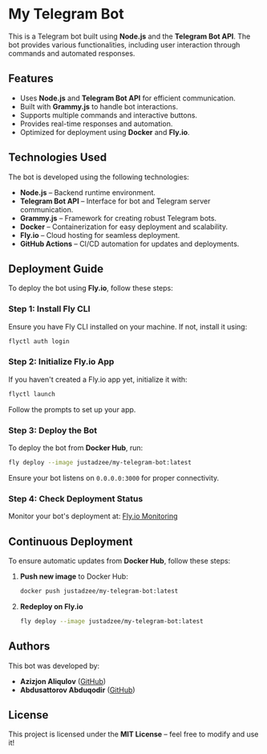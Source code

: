 # My Telegram Bot

This is a Telegram bot built using **Node.js** and the **Telegram Bot API**. The bot provides various functionalities, including user interaction through commands and automated responses.

## Features

- Uses **Node.js** and **Telegram Bot API** for efficient communication.
- Built with **Grammy.js** to handle bot interactions.
- Supports multiple commands and interactive buttons.
- Provides real-time responses and automation.
- Optimized for deployment using **Docker** and **Fly.io**.

## Technologies Used

The bot is developed using the following technologies:

- **Node.js** – Backend runtime environment.
- **Telegram Bot API** – Interface for bot and Telegram server communication.
- **Grammy.js** – Framework for creating robust Telegram bots.
- **Docker** – Containerization for easy deployment and scalability.
- **Fly.io** – Cloud hosting for seamless deployment.
- **GitHub Actions** – CI/CD automation for updates and deployments.

## Deployment Guide

To deploy the bot using **Fly.io**, follow these steps:

### Step 1: Install Fly CLI

Ensure you have Fly CLI installed on your machine. If not, install it using:

```sh
flyctl auth login
```

### Step 2: Initialize Fly.io App

If you haven't created a Fly.io app yet, initialize it with:

```sh
flyctl launch
```

Follow the prompts to set up your app.

### Step 3: Deploy the Bot

To deploy the bot from **Docker Hub**, run:

```sh
fly deploy --image justadzee/my-telegram-bot:latest
```

Ensure your bot listens on `0.0.0.0:3000` for proper connectivity.

### Step 4: Check Deployment Status

Monitor your bot's deployment at: [Fly.io Monitoring](https://fly.io/)

## Continuous Deployment

To ensure automatic updates from **Docker Hub**, follow these steps:

1. **Push new image** to Docker Hub:
   ```sh
   docker push justadzee/my-telegram-bot:latest
   ```
2. **Redeploy on Fly.io**
   ```sh
   fly deploy --image justadzee/my-telegram-bot:latest
   ```

## Authors

This bot was developed by:

- **Azizjon Aliqulov** ([GitHub](https://github.com/Alikuoff))
- **Abdusattorov Abduqodir** ([GitHub](https://github.com/Abduqodir0205))

## License

This project is licensed under the **MIT License** – feel free to modify and use it!

